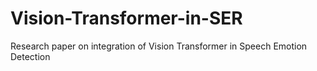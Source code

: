# Vision-Transformer-in-SER
Research paper on integration of Vision Transformer in Speech Emotion Detection
